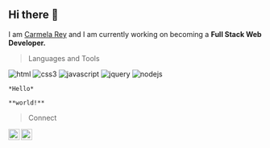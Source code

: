  ##                                                                   Hi there 👋 


 I am [Carmela Rey](https://github.com/Cdrcar/Portfolio-CarmelaRey) and I am currently working on becoming a **Full Stack Web Developer.**
 
 
   > Languages and Tools
   
![html](https://user-images.githubusercontent.com/117651175/227209964-1c5b8ffe-1b28-44c9-99a9-84903c4e1991.png)
![css3](https://user-images.githubusercontent.com/117651175/227210448-b57078e4-d138-4d77-ad5a-a829a4808394.png)
![javascript](https://user-images.githubusercontent.com/117651175/227210659-d32e7636-0448-4083-a258-45156edb302e.png)
![jquery](https://user-images.githubusercontent.com/117651175/227211310-0b1088b4-92b3-4c9f-847b-2778031d2b10.png)
![nodejs](https://user-images.githubusercontent.com/117651175/227211621-25435d7e-8c74-44a8-a3ac-90d3e3c7f9ca.png)


    *Hello* 
    
    **world!**



  > Connect
 
<a href="https://www.instagram.com/carmelaarey/?next=%2F/" rel="nofollow">
  <img align="left" alt="Carmela's Instagram" width="22px" src="https://raw.githubusercontent.com/hussainweb/hussainweb/main/icons/instagram.png" style="max-width: 100%;">
</a>
 
<a href="https://www.linkedin.com/in/carmelarey/" rel="nofollow">
  <img align="left" alt="Carmela's LinkedIN" width="22px" src="https://raw.githubusercontent.com/peterthehan/peterthehan/master/assets/linkedin.svg" style="max-width: 100%;">
</a>



 
<!--
**Cdrcar/Cdrcar** is a ✨ _special_ ✨ repository because its `README.md` (this file) appears on your GitHub profile.


![mailto:carmela881@outlook.com](https://user-images.githubusercontent.com/117651175/227233507-3f38f957-bfdc-41e3-8253-395abd98c036.png)

Here are some ideas to get you started:

- 🔭 I’m currently working on ...
- 🌱 I’m currently learning ...
- 👯 I’m looking to collaborate on ...
- 🤔 I’m looking for help with ...
- 💬 Ask me about ...
- 📫 How to reach me: ...
- 😄 Pronouns: ...
- ⚡ Fun fact: ...
-->
